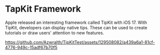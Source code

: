 # TapKit Framework

Apple released an interesting framework called TipKit with iOS 17. With TipKit, developers can display native tips. These can be used to create tutorials or draw users' attention to new features.


https://github.com/Azwralth/TipKitTest/assets/129508082/a439a6a1-81cf-4776-949c-15adf67b70f5





